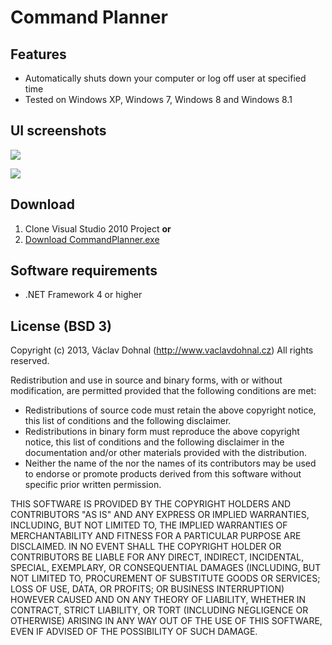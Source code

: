 Command Planner
===============

## Features ##

- Automatically shuts down your computer or log off user at specified time
- Tested on Windows XP, Windows 7, Windows 8 and Windows 8.1


## UI screenshots ##

![](https://raw.github.com/illagrenan/command-planner/master/images/main_window.png)


![](https://raw.github.com/illagrenan/command-planner/master/images/timer_running.png)

## Download ##

1. Clone Visual Studio 2010 Project **or**
2. [Download CommandPlanner.exe](https://github.com/illagrenan/command-planner/blob/master/binary/CommandPlanner.exe "Download CommandPlanner.exe")

## Software requirements ##

- .NET Framework 4 or higher

## License (BSD 3) ##

Copyright (c) 2013, Václav Dohnal (http://www.vaclavdohnal.cz)
All rights reserved.

Redistribution and use in source and binary forms, with or without modification, are permitted provided that the following conditions are met:

- Redistributions of source code must retain the above copyright notice, this list of conditions and the following disclaimer.
- Redistributions in binary form must reproduce the above copyright notice, this list of conditions and the following disclaimer in the documentation and/or other materials provided with the distribution.
- Neither the name of the <ORGANIZATION> nor the names of its contributors may be used to endorse or promote products derived from this software without specific prior written permission.

THIS SOFTWARE IS PROVIDED BY THE COPYRIGHT HOLDERS AND CONTRIBUTORS "AS IS" AND ANY EXPRESS OR IMPLIED WARRANTIES, INCLUDING, BUT NOT LIMITED TO, THE IMPLIED WARRANTIES OF MERCHANTABILITY AND FITNESS FOR A PARTICULAR PURPOSE ARE DISCLAIMED. IN NO EVENT SHALL THE COPYRIGHT HOLDER OR CONTRIBUTORS BE LIABLE FOR ANY DIRECT, INDIRECT, INCIDENTAL, SPECIAL, EXEMPLARY, OR CONSEQUENTIAL DAMAGES (INCLUDING, BUT NOT LIMITED TO, PROCUREMENT OF SUBSTITUTE GOODS OR SERVICES; LOSS OF USE, DATA, OR PROFITS; OR BUSINESS INTERRUPTION) HOWEVER CAUSED AND ON ANY THEORY OF LIABILITY, WHETHER IN CONTRACT, STRICT LIABILITY, OR TORT (INCLUDING NEGLIGENCE OR OTHERWISE) ARISING IN ANY WAY OUT OF THE USE OF THIS SOFTWARE, EVEN IF ADVISED OF THE POSSIBILITY OF SUCH DAMAGE.
